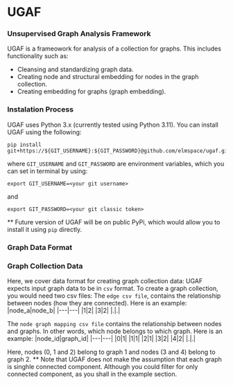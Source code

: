 # UGAF

### Unsupervised Graph Analysis Framework
UGAF is a frameowork for analysis of a collection for graphs. This includes functionality such as:
* Cleansing and standardizing graph data.
* Creating node and structural embedding for nodes in the graph collection.
* Creating embedding for graphs (graph embedding).

### Instalation Process
UGAF uses Python 3.x (currently tested using Python 3.11).
You can install UGAF using the following:
```console
pip install git+https://${GIT_USERNAME}:${GIT_PASSWORD}@github.com/elmspace/ugaf.git
```
where `GIT_USERNAME` and `GIT_PASSWORD` are environment variables, which you can set in terminal by using:
```console
export GIT_USERNAME=<your git username>
```
and 
```console
export GIT_PASSWORD=<your git classic token>
```
** Future version of UGAF will be on public PyPi, which would allow you to install it using `pip` directly.

### Graph Data Format
### Graph Collection Data
Here, we cover data format for creating graph collection data:
UGAF expects input graph data to be in `csv` format. To create a graph collection, you would need two csv files:
The `edge csv file`, contains the relationship between nodes (how they are connected). Here is an example:
|node_a|node_b|
|---|---|
|1|2|
|3|2|
|.|.|

The `node graph mapping csv file` contains the relationship between nodes and graphs. In other words, which node belongs to which graph.
Here is an example:
|node_id|graph_id|
|---|---|
|0|1|
|1|1|
|2|1|
|3|2|
|4|2|
|.|.|

Here, nodes (0, 1 and 2) belong to graph 1 and nodes (3 and 4) belong to graph 2.
** Note that UGAF does not make the assumption that each graph is singhle connected component. Although you could filter for only connected component, as you shall in the example section.

